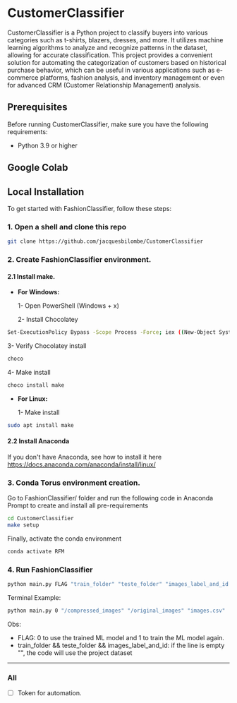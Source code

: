 # CustomerClassifier

CustomerClassifier is a Python project to classify buyers into various categories such as t-shirts, blazers, dresses, and more. It utilizes machine learning algorithms to analyze and recognize patterns in the dataset, allowing for accurate classification. This project provides a convenient solution for automating the categorization of customers based on historical purchase behavior, which can be useful in various applications such as e-commerce platforms, fashion analysis, and inventory management or even for advanced CRM (Customer Relationship Management) analysis.

## Prerequisites

Before running CustomerClassifier, make sure you have the following requirements:

- Python 3.9 or higher
  

## Google Colab


## Local Installation

To get started with FashionClassifier, follow these steps:

### **1. Open a shell and clone this repo**

```bash
git clone https://github.com/jacquesbilombe/CustomerClassifier
```

### **2. Create FashionClassifier environment.**

#### **2.1 Install make.**
* **For Windows:**

  1- Open PowerShell (Windows + x)

  2- Install Chocolatey

```bash
Set-ExecutionPolicy Bypass -Scope Process -Force; iex ((New-Object System.Net.WebClient).DownloadString('https://community.chocolatey.org/install.ps1'))
```

  3- Verify Chocolatey install

```bash
choco
```

  4- Make install

```bash
choco install make
```

* **For Linux:**

  1- Make install

```bash
sudo apt install make
```

#### **2.2 Install Anaconda**
 
If you don't have Anaconda, see how to install it here https://docs.anaconda.com/anaconda/install/linux/

### **3. Conda Torus environment creation.**

Go to FashionClassifier/ folder and run the following code in Anaconda Prompt to create and install all pre-requirements

```bash
cd CustomerClassifier
make setup
```
Finally, activate the conda environment

```bash
conda activate RFM
```
### **4. Run FashionClassifier**

```bash
python main.py FLAG "train_folder" "teste_folder" "images_label_and_id.csv"
```

Terminal Example:

```bash
python main.py 0 "/compressed_images" "/original_images" "images.csv"
```

Obs: 
- FLAG: 0 to use the trained ML model and 1 to train the ML model again. 
- train_folder && teste_folder && images_label_and_id: if the line is empty "", the code will use the project dataset

------------
### All

- [ ] Token for automation.
